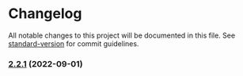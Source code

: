 # Changelog

All notable changes to this project will be documented in this file. See [standard-version](https://github.com/conventional-changelog/standard-version) for commit guidelines.

### [2.2.1](https://github.com/chan-wired/actions_test/compare/v2.2.0...v2.2.1) (2022-09-01)
